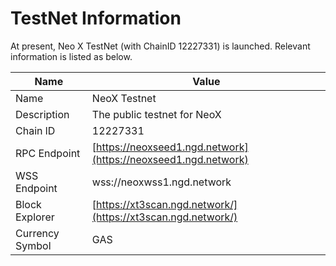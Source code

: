 # TestNet Information

At present, Neo X TestNet (with ChainID 12227331) is launched. Relevant information is listed as below.

| Name            | Value                                                          |
| --------------- | -------------------------------------------------------------- |
| Name            | NeoX Testnet                                                   |
| Description     | The public testnet for NeoX                                    |
| Chain lD        | 12227331                                                       |
| RPC Endpoint    | [https://neoxseed1.ngd.network](https://neoxseed1.ngd.network) |
| WSS Endpoint    | wss://neoxwss1.ngd.network                                     |
| Block Explorer  | [https://xt3scan.ngd.network/](https://xt3scan.ngd.network/)   |
| Currency Symbol | GAS                                                            |
